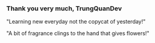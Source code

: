 ### Thank you very much, TrungQuanDev

"Learning new everyday not the copycat of yesterday!"

"A bit of fragrance clings to the hand that gives flowers!"